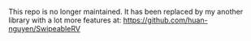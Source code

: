This repo is no longer maintained. It has been replaced by my another library with a lot more features at: https://github.com/huan-nguyen/SwipeableRV
